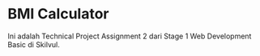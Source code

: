 # BMI Calculator

Ini adalah Technical Project Assignment 2 dari Stage 1 Web Development Basic di
Skilvul.
